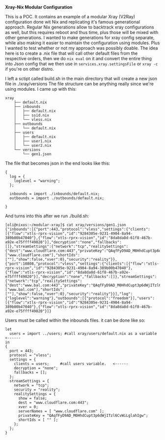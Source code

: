 **Xray-Nix Modular Configuration**

This is a POC. It contains an example of a modular Xray (V2Ray) configuration done wit Nix and replicating it's famous generational approach.
Regular Nix generations allow to backtrack xray configurations as well, but this requires reboot and thus time, plus those will be mixed with other generations.
I wanted to make generations for xray config separate, while also making it easier to maintain the configuration using modules. Plus I wanted to test whether or not my approach was possibly doable.
The idea here is to create a .nix file that will call other default files from the respective orders, then we do `nix eval` on it and convert the entire thing into Json config that we then use in `services.xray.settingsFile` or `xray -c` if you're on other distro.

I left a sctipt called build.sh in the main directory that will create a new json file in ./xray/versions
The file structure can be anything really since we're using modules. I came up with this:
```
xray
    ├── default.nix
    ├── inbounds
    │   ├── default.nix
    │   ├── ssid.nix
    │   └── vless.nix
    ├── outbounds
    │   └── default.nix
    ├── users
    │   ├── default.nix
    │   ├── user1.nix
    │   └── user2.nix
    └── versions
        └── gen1.json
```

The file that becomes json in the end looks like this:

```
{
  log = {
    loglevel = "warning";
  };

  inbounds = import ./inbounds/default.nix;
  outbounds = import ./outbounds/default.nix;

}
```



And turns into this after we run ./build.sh:

```
[oli@nixos:~/modular-xray]$ cat xray/versions/gen1.json
{"inbounds":[{"port":443,"protocol":"vless","settings":{"clients":[{"flow":"xtls-rprx-vision","id":"9284305e-9231-4904-8a94-389b00b47040"},{"flow":"xtls-rprx-vision","id":"8da8da8d-61f8-467b-a92e-e75ffff49020"}],"decryption":"none","fallbacks":[]},"streamSettings":{"network":"tcp","realitySettings":{"dest":"www.cloudflare.com:443","privateKey":"QAqfFyD9AD_M0HhdCupt3p6dWjITzl6CvWiLglahIgw","serverNames":["www.cloudflare.com"],"shortIds":[""],"show":false,"xver":0},"security":"reality"}},{"port":10808,"protocol":"vless","settings":{"clients":[{"flow":"xtls-rprx-vision","id":"9284305e-9231-4904-8a94-389b00b47040"},{"flow":"xtls-rprx-vision","id":"8da8da8d-61f8-467b-a92e-e75ffff49020"}],"decryption":"none","fallbacks":[]},"streamSettings":{"network":"tcp","realitySettings":{"dest":"www.bal.com:443","privateKey":"QAqfFyD9AD_M0HhdCupt3p6dWjITzl6CvWiLglahIgw","serverNames":["www.bal.com"],"shortIds":[""],"show":false,"xver":0},"security":"reality"}}],"log":{"loglevel":"warning"},"outbounds":[{"protocol":"freedom"}],"users":[{"flow":"xtls-rprx-vision","id":"9284305e-9231-4904-8a94-389b00b47040"},{"flow":"xtls-rprx-vision","id":"8da8da8d-61f8-467b-a92e-e75ffff49020"}]}
```


Users must be called within the inbounds files. it can be done like so:

```
let
  users = import ../users; #call xray/users/default.nix as a variable   <------
in
{
  port = 443;
  protocol = "vless";
  settings = {
    clients = users;     #call users variable.   <------
    decryption = "none";
    fallbacks = [];
  };
  streamSettings = {
    network = "tcp";
    security = "reality";
    realitySettings = {
      show = false;
      dest = "www.cloudflare.com:443";
      xver = 0;
      serverNames = [ "www.cloudflare.com" ];
      privateKey = "QAqfFyD9AD_M0HhdCupt3p6dWjITzl6CvWiLglahIgw";
      shortIds = [ "" ];
    };
  };
}
```
